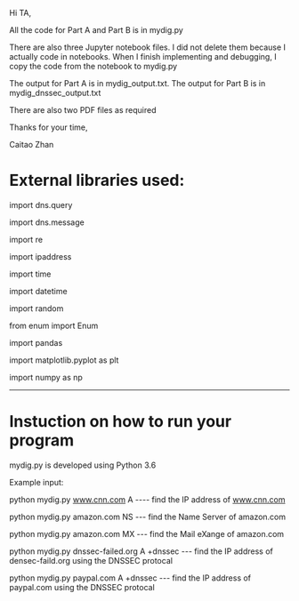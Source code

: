 Hi TA, 

All the code for Part A and Part B is in mydig.py

There are also three Jupyter notebook files. I did not delete them because I actually code in notebooks. When I finish implementing and debugging, I copy the code from the notebook to mydig.py

The output for Part A is in mydig_output.txt. The output for Part B is in mydig_dnssec_output.txt

There are also two PDF files as required


Thanks for your time,

Caitao Zhan


# External libraries used:

import dns.query

import dns.message

import re

import ipaddress

import time

import datetime

import random

from enum import Enum

import pandas

import matplotlib.pyplot as plt

import numpy as np

---

# Instuction on how to run your program
mydig.py is developed using Python 3.6

Example input:

python mydig.py www.cnn.com A ---- find the IP address of www.cnn.com

python mydig.py amazon.com  NS --- find the Name Server of amazon.com

python mydig.py amazon.com  MX --- find the Mail eXange of amazon.com

python mydig.py dnssec-failed.org A +dnssec --- find the IP address of densec-faild.org using the DNSSEC protocal

python mydig.py paypal.com A +dnssec        --- find the IP address of paypal.com using the DNSSEC protocal

